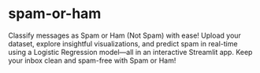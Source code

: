 # spam-or-ham
Classify messages as Spam or Ham (Not Spam) with ease! Upload your dataset, explore insightful visualizations, and predict spam in real-time using a Logistic Regression model—all in an interactive Streamlit app. Keep your inbox clean and spam-free with Spam or Ham!
